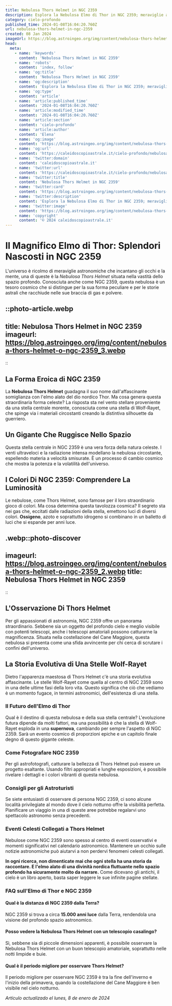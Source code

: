 ```yaml
---
title: Nebulosa Thors Helmet in NGC 2359
description: Esplora la Nebulosa Elmo di Thor in NGC 2359; meraviglie astronomiche, origini e miti cosmici. Scopri di più sulla sua bellezza celestiale.
category: cielo-profondo
published_time: 2024-01-08T16:04:20.760Z
url: nebulosa-thors-helmet-in-ngc-2359
created: 08 Jan 2024
imageUrl: https://blog.astroingeo.org/img/content/nebulosa-thors-helmet-o-ngc-2359_3.webp
head:
  meta:
    - name: 'keywords'
      content: 'Nebulosa Thors Helmet in NGC 2359'
    - name: 'robots'
      content: 'index, follow'
    - name: 'og:title'
      content: 'Nebulosa Thors Helmet in NGC 2359'
    - name: 'og:description'
      content: 'Esplora la Nebulosa Elmo di Thor in NGC 2359; meraviglie astronomiche, origini e miti cosmici. Scopri di più sulla sua bellezza celestiale.'
    - name: 'og:type'
      content: 'article'
    - name: 'article:published_time'
      content: '2024-01-08T16:04:20.760Z'
    - name: 'article:modified_time'
      content: '2024-01-08T16:04:20.760Z'
    - name: 'article:section'
      content: 'cielo-profondo'
    - name: 'article:author'
      content: 'Elena'
    - name: 'og:image'
      content: 'https://blog.astroingeo.org/img/content/nebulosa-thors-helmet-o-ngc-2359_3.webp'
    - name: 'og:url'
      content: 'https://caleidoscopioastrale.it/cielo-profondo/nebulosa-thors-helmet-in-ngc-2359'
    - name: 'twitter:domain'
      content: 'caleidoscopioastrale.it'
    - name: 'twitter:url'
      content: 'https://caleidoscopioastrale.it/cielo-profondo/nebulosa-thors-helmet-in-ngc-2359'
    - name: 'twitter:title'
      content: 'Nebulosa Thors Helmet in NGC 2359'
    - name: 'twitter:card'
      content: 'https://blog.astroingeo.org/img/content/nebulosa-thors-helmet-o-ngc-2359_3.webp'
    - name: 'twitter:description'
      content: 'Esplora la Nebulosa Elmo di Thor in NGC 2359; meraviglie astronomiche, origini e miti cosmici. Scopri di più sulla sua bellezza celestiale.'
    - name: 'twitter:image'
      content: 'https://blog.astroingeo.org/img/content/nebulosa-thors-helmet-o-ngc-2359_3.webp'
    - name: 'copyright'
      content: '© 2024 caleidoscopioastrale.it'
---
```

# Il Magnifico Elmo di Thor: Splendori Nascosti in NGC 2359

L'universo è ricolmo di meraviglie astronomiche che incantano gli occhi e la mente, una di queste è la *Nebulosa Thors Helmet* situata nella vastità dello spazio profondo. Conosciuta anche come NGC 2359, questa nebulosa è un tesoro cosmico che si distingue per la sua forma peculiare e per le storie astrali che racchiude nelle sue braccia di gas e polvere.
 
::photo-article.webp
---
title: Nebulosa Thors Helmet in NGC 2359
imageurl: https://blog.astroingeo.org/img/content/nebulosa-thors-helmet-o-ngc-2359_3.webp
---
::

## La Forma Eroica di NGC 2359
La **Nebulosa Thors Helmet** guadagna il suo nome dall'affascinante somiglianza con l'elmo alato del dio nordico Thor. Ma cosa genera questa straordinaria forma celeste? La risposta sta nel vento stellare proveniente da una stella centrale morente, conosciuta come una stella di Wolf-Rayet, che spinge via i materiali circostanti creando la distintiva silhouette da guerriero.

## Un Gigante Che Ruggisce Nello Spazio
Questa stella centrale in NGC 2359 è una vera forza della natura celeste. I venti ultraveloci e la radiazione intensa modellano la nebulosa circostante, espellendo materia a velocità smisurate. È un processo di cambio cosmico che mostra la potenza e la volatilità dell'universo.

## I Colori Di NGC 2359: Comprendere La Luminosità
Le nebulose, come Thors Helmet, sono famose per il loro straordinario gioco di colori. Ma cosa determina questa tavolozza cosmica? Il segreto sta nei gas che, eccitati dalle radiazioni della stella, emettono luci di diversi colori. **Ossigeno**, azoto e soprattutto idrogeno si combinano in un balletto di luci che si espande per anni luce.

.webp::photo-discover
---
imageurl: https://blog.astroingeo.org/img/content/nebulosa-thors-helmet-o-ngc-2359_2.webp
title: Nebulosa Thors Helmet in NGC 2359
---
::

## L'Osservazione Di Thors Helmet
Per gli appassionati di astronomia, NGC 2359 offre un panorama straordinario. Sebbene sia un oggetto del profondo cielo e meglio visibile con potenti telescopi, anche i telescopi amatoriali possono catturarne la magnificenza. Situata nella costellazione del Cane Maggiore, questa nebulosa si presenta come una sfida avvincente per chi cerca di scrutare i confini dell'universo.

## La Storia Evolutiva di Una Stelle Wolf-Rayet
Dietro l'apparenza maestosa di Thors Helmet c'è una storia evolutiva affascinante. Le stelle Wolf-Rayet come quella al centro di NGC 2359 sono in una delle ultime fasi della loro vita. Questo significa che ciò che vediamo è un momento fugace, in termini astronomici, dell'esistenza di una stella.

### Il Futuro dell'Elmo di Thor
Qual è il destino di questa nebulosa e della sua stella centrale? L'evoluzione futura dipende da molti fattori, ma una possibilità è che la stella di Wolf-Rayet esploda in una **supernova**, cambiando per sempre l'aspetto di NGC 2359. Sarà un evento cosmico di proporzioni epiche e un capitolo finale degno di questo gigante celeste.

### Come Fotografare NGC 2359
Per gli astrofotografi, catturare la bellezza di Thors Helmet può essere un progetto esaltante. Usando filtri appropriati e lunghe esposizioni, è possibile rivelare i dettagli e i colori vibranti di questa nebulosa.

### Consigli per gli Astroturisti
Se siete entusiasti di osservare di persona NGC 2359, ci sono alcune località privilegiate al mondo dove il cielo notturno offre la visibilità perfetta. Pianificare un viaggio in una di queste aree potrebbe regalarvi uno spettacolo astronomo senza precedenti.

### Eventi Celesti Collegati a Thors Helmet
Nebulose come NGC 2359 sono spesso al centro di eventi osservativi e momenti significativi nel calendario astronomico. Mantenere un occhio sulle notizie astronomiche può aiutarvi a non perdervi fenomeni celesti collegati.

**In ogni ricerca, non dimenticate mai che ogni stella ha una storia da raccontare. E l'elmo alato di una divinità nordica fluttuante nello spazio profondo ha sicuramente molto da narrare.** Come dicevano gli antichi, il cielo è un libro aperto, basta saper leggere le sue infinite pagine stellate.

### FAQ sull'Elmo di Thor e NGC 2359

#### Qual è la distanza di NGC 2359 dalla Terra?
NGC 2359 si trova a circa **15.000 anni luce** dalla Terra, rendendola una visione del profondo spazio astronomico.

#### Posso vedere la Nebulosa Thors Helmet con un telescopio casalingo?
Sì, sebbene sia di piccole dimensioni apparenti, è possibile osservare la Nebulosa Thors Helmet con un buon telescopio amatoriale, soprattutto nelle notti limpide e buie.

#### Qual è il periodo migliore per osservare Thors Helmet?
Il periodo migliore per osservare NGC 2359 è tra la fine dell'inverno e l'inizio della primavera, quando la costellazione del Cane Maggiore è ben visibile nel cielo notturno.

_Artículo actualizado el lunes, 8 de enero de 2024_